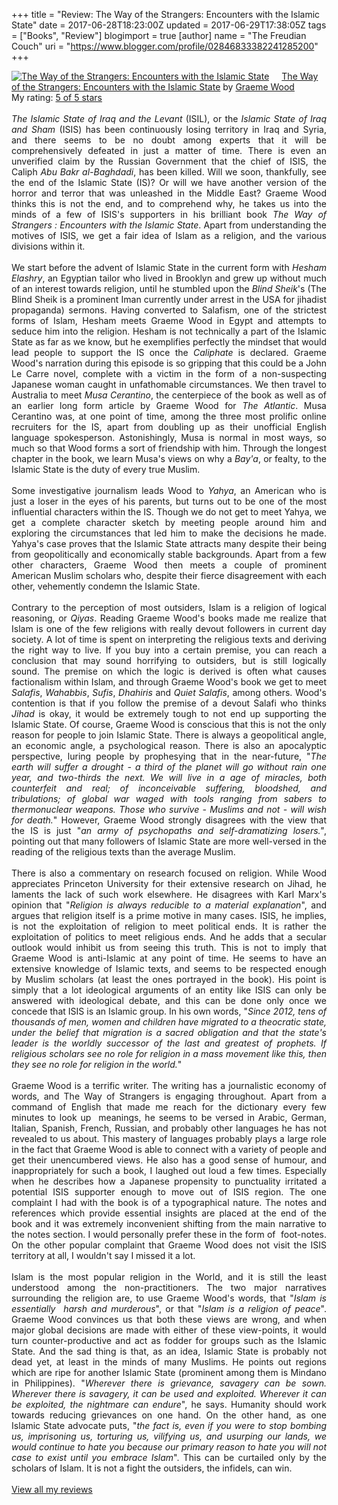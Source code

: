 +++
title = "Review: The Way of the Strangers: Encounters with the Islamic State"
date = 2017-06-28T18:23:00Z
updated = 2017-06-29T17:38:05Z
tags = ["Books", "Review"]
blogimport = true 
[author]
	name = "The Freudian Couch"
	uri = "https://www.blogger.com/profile/02846833382241285200"
+++

<div dir="ltr" style="text-align: left;" trbidi="on">
<a href="http://www.goodreads.com/book/show/28007946" style="float: left; padding-right: 20px;"><img alt="The Way of the Strangers: Encounters with the Islamic State" border="0" src="https://images.gr-assets.com/books/1478675741m/28007946.jpg" /></a>
      <a href="http://www.goodreads.com/book/show/28007946">The Way of the Strangers: Encounters with the Islamic State</a> by <a href="http://www.goodreads.com/author/show/13536216">Graeme Wood</a><br />
My rating: <a href="http://www.goodreads.com/review/show/2034124921">5 of 5 stars</a>
      <br />
<br />
<div style="text-align: justify;">
<i>The Islamic State of Iraq and the Levant</i> (ISIL), or the <i>Islamic State of Iraq and Sham</i> (ISIS) has been continuously losing territory in Iraq and Syria, and there seems to be no doubt among experts that it will be comprehensively defeated in just a matter of time. There is even an unverified claim by the Russian Government that the chief of ISIS, the Caliph&nbsp;<i>Abu Bakr al-Baghdadi</i>, has been killed. Will we soon, thankfully, see the end of the Islamic State (IS)? Or will we have another version of the horror and terror that was unleashed in the Middle East? Graeme Wood thinks this is not the end, and to comprehend why, he takes us into the minds of a few of ISIS's supporters in his brilliant book <i>The Way of Strangers : Encounters with the Islamic State</i>. Apart from understanding the motives of ISIS, we get a fair idea of Islam as a religion, and the various divisions within it.</div>
<div style="text-align: justify;">
<br /></div>
<div style="text-align: justify;">
We start before the advent of Islamic State in the current form with <i>Hesham Elashry</i>, an Egyptian tailor who lived in Brooklyn and grew up without much of an interest towards religion, until he stumbled upon the <i>Blind Sheik</i>'s (The Blind Sheik is a prominent Iman currently under arrest in the USA for jihadist propaganda) sermons. Having converted to Salafism, one of the strictest forms of Islam, Hesham meets Graeme Wood in Egypt and attempts to seduce him into the religion. Hesham is not technically a part of the Islamic State as far as we know, but he exemplifies perfectly the mindset that would lead people to support the IS once the <i>Caliphate </i>is declared. Graeme Wood's narration during this episode is so gripping that this could be a John Le Carre novel, complete with a victim in the form of a non-suspecting Japanese woman caught in unfathomable circumstances. We then travel to Australia to meet <i>Musa Cerantino</i>, the centerpiece of the book as well as of an earlier long form article by Graeme Wood for <i>The Atlantic</i>. Musa Cerantino was, at one point of time, among the three most prolific online recruiters for the IS, apart from doubling up as their unofficial English language spokesperson. Astonishingly, Musa is normal in most ways, so much so that Wood forms a sort of friendship with him. Through the longest chapter in the book, we learn Musa's views on why a <i>Bay'a</i>, or fealty, to the Islamic State is the duty of every true Muslim.</div>
<div style="text-align: justify;">
<br /></div>
<div style="text-align: justify;">
Some investigative journalism leads Wood to <i>Yahya</i>, an American who is just a loser in the eyes of his parents, but turns out to be one of the most influential characters within the IS. Though we do not get to meet Yahya, we get a complete character sketch by meeting people around him and exploring the circumstances that led him to make the decisions he made. Yahya's case proves that the Islamic State attracts many despite their being from geopolitically and economically stable backgrounds. Apart from a few other characters, Graeme Wood then meets a couple of prominent American Muslim scholars who, despite their fierce disagreement with each other, vehemently condemn the Islamic State.</div>
<div style="text-align: justify;">
<br /></div>
<div style="text-align: justify;">
Contrary to the perception of most outsiders, Islam is a religion of logical reasoning, or <i>Qiyas</i>. Reading Graeme Wood's books made me realize that Islam is one of the few religions with really devout followers in current day society. A lot of time is spent on interpreting the religious texts and deriving the right way to live. If you buy into a certain premise, you can reach a conclusion that may sound horrifying to outsiders, but is still logically sound. The premise on which the logic is derived is often what causes factionalism within Islam, and through Graeme Wood's book we get to meet <i>Salafis</i>, <i>Wahabbis</i>, <i>Sufis</i>, <i>Dhahiris </i>and <i>Quiet Salafis</i>, among others. Wood's contention is that if you follow the premise of a devout Salafi who thinks <i>Jihad </i>is okay, it would be extremely tough to not end up supporting the Islamic State. Of course, Graeme Wood is conscious that this is not the only reason for people to join Islamic State. There is always a geopolitical angle, an economic angle, a psychological reason. There is also an apocalyptic perspective, luring people by prophesying that in the near-future, "<i>The earth will suffer a drought - a third of the planet will go without rain one year, and two-thirds the next. We will live in a age of miracles, both counterfeit and real; of inconceivable suffering, bloodshed, and tribulations; of global war waged with tools ranging from sabers to thermonuclear weapons. Those who survive - Muslims and not - will wish for death.</i>" However, Graeme Wood strongly disagrees with the view that the IS is just "<i>an army of psychopaths and self-dramatizing losers."</i>, pointing out that many followers of Islamic State are more well-versed in the reading of the religious texts than the average Muslim.</div>
<div style="text-align: justify;">
<br /></div>
<div style="text-align: justify;">
There is also a commentary on research focused on religion. While Wood appreciates Princeton University for their extensive research on Jihad, he laments the lack of such work elsewhere. He disagrees with Karl Marx's opinion that "<i>Religion is always reducible to a material explanation</i>", and argues that religion itself is a prime motive in many cases. ISIS, he implies, is not the exploitation of religion to meet political ends. It is rather the exploitation of politics to meet religious ends. And he adds that a secular outlook would inhibit us from seeing this truth. This is not to imply that Graeme Wood is anti-Islamic at any point of time. He seems to have an extensive knowledge of Islamic texts, and seems to be respected enough by Muslim scholars (at least the ones portrayed in the book). His point is simply that a lot ideological arguments of an entity like ISIS can only be answered with ideological debate, and this can be done only once we concede that ISIS is an Islamic group. In his own words, "<i>Since 2012, tens of thousands of men, women and children have migrated to a theocratic state, under the belief that migration is a sacred obligation and that the state's leader is the worldly successor of the last and greatest of prophets. If religious scholars see no role for religion in a mass movement like this, then they see no role for religion in the world.</i>"</div>
<div style="text-align: justify;">
<br /></div>
<div style="text-align: justify;">
Graeme Wood is a terrific writer. The writing has a journalistic economy of words, and The Way of Strangers is engaging throughout. Apart from a command of English that made me reach for the dictionary every few minutes to look up &nbsp;meanings, he seems to be versed in Arabic, German, Italian, Spanish, French, Russian, and probably other languages he has not revealed to us about. This mastery of languages probably plays a large role in the fact that Graeme Wood is able to connect with a variety of people and get their unencumbered views. He also has a good sense of humour, and inappropriately for such a book, I laughed out loud a few times. Especially when he describes how a Japanese propensity to punctuality irritated a potential ISIS supporter enough to move out of ISIS region. The one complaint I had with the book is of a typographical nature. The notes and references which provide essential insights are placed at the end of the book and it was extremely inconvenient shifting from the main narrative to the notes section. I would personally prefer these in the form of &nbsp;foot-notes. On the other popular complaint that Graeme Wood does not visit the ISIS territory at all, I wouldn't say I missed it a lot.</div>
<div style="text-align: justify;">
<br /></div>
<div style="text-align: justify;">
Islam is the most popular religion in the World, and it is still the least understood among the non-practitioners. The two major narratives surrounding the religion are, to use Graeme Wood's words, that "<i>Islam is essentially &nbsp;harsh and murderous</i>", or that "<i>Islam is a religion of peace</i>". Graeme Wood convinces us that both these views are wrong, and when major global decisions are made with either of these view-points, it would turn counter-productive and act as fodder for groups such as the Islamic State. And the sad thing is that, as an idea, Islamic State is probably not dead yet, at least in the minds of many Muslims. He points out regions which are ripe for another Islamic State (prominent among them is Mindano in Philippines). "<i>Wherever there is grievance, savagery can be sown. Wherever there is savagery, it can be used and exploited. Wherever it can be exploited, the nightmare can endure</i>", he says. Humanity should work towards reducing grievances on one hand. On the other hand, as one Islamic State advocate puts, "<i>the fact is, even if you were to stop bombing us, imprisoning us, torturing us, vilifying us, and usurping our lands, we would continue to hate you because our primary reason to hate you will not case to exist until you embrace Islam</i>". This can be curtailed only by the scholars of Islam. It is not a fight the outsiders, the infidels, can win.
      </div>
<br />
<a href="http://www.goodreads.com/review/show/2034124921">View all my reviews</a>
    </div>

